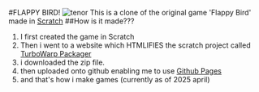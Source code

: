#FLAPPY BIRD!
![tenor](https://github.com/user-attachments/assets/d8eb3aba-8bf5-4c1a-85fb-ab48160ad050)
This is a clone of the original game 'Flappy Bird' made in [Scratch](https://scratch.mit.edu)
##How is it made???
1) I first created the game in Scratch
2) Then i went to a website which HTMLIFIES the scratch project called [TurboWarp Packager](https://packager.turbowarp.org/)
3) i downloaded the zip file.
4) then uploaded onto github enabling me to use [Github Pages](https://pages.github.com/)
5) and that's how i make games (currently as of 2025 april)
